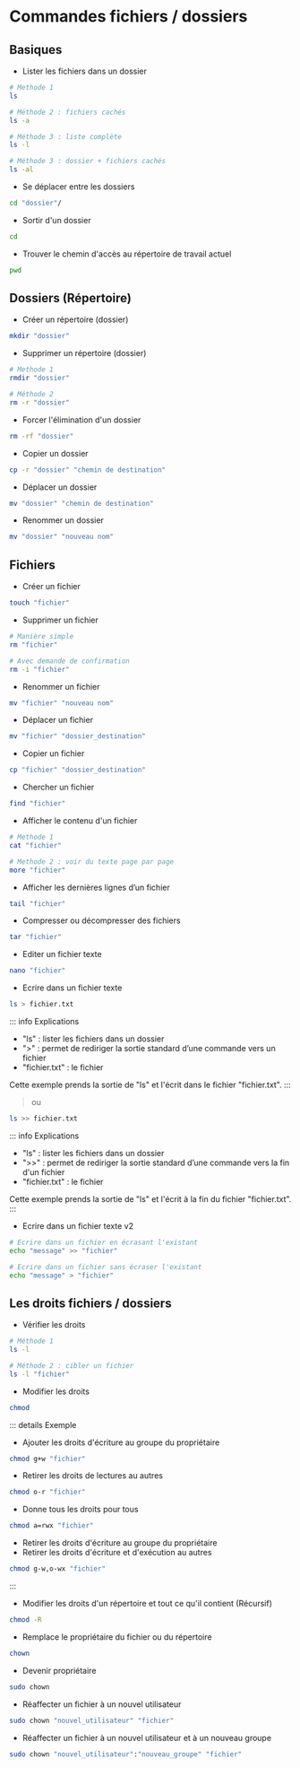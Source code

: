 # Commandes fichiers / dossiers

## Basiques

- Lister les fichiers dans un dossier
```sh
# Methode 1
ls

# Méthode 2 : fichiers cachés
ls -a

# Méthode 3 : liste complète
ls -l

# Méthode 3 : dossier + fichiers cachés
ls -al
```

- Se déplacer entre les dossiers
```sh
cd "dossier"/
```

- Sortir d'un dossier
```sh
cd
```

- Trouver le chemin d'accès au répertoire de travail actuel
```sh
pwd
```

## Dossiers (Répertoire)

- Créer un répertoire (dossier)
```sh
mkdir "dossier"
```

- Supprimer un répertoire (dossier)
```sh
# Methode 1
rmdir "dossier"

# Méthode 2
rm -r "dossier"
```

- Forcer l'élimination d'un dossier
```sh
rm -rf "dossier"
```

- Copier un dossier
```sh
cp -r "dossier" "chemin de destination"
```

- Déplacer un dossier
```sh
mv "dossier" "chemin de destination"
```

- Renommer un dossier
```sh
mv "dossier" "nouveau nom"
```

## Fichiers 

- Créer un fichier
```sh
touch "fichier"
```

- Supprimer un fichier
```sh
# Manière simple
rm "fichier"

# Avec demande de confirmation
rm -i "fichier"
```

- Renommer un fichier
```sh
mv "fichier" "nouveau nom"
```

- Déplacer un fichier
```sh
mv "fichier" "dossier_destination"
```

- Copier un fichier
```sh
cp "fichier" "dossier_destination"
```

- Chercher un fichier
```sh
find "fichier"
```

- Afficher le contenu d'un fichier
```sh
# Methode 1
cat "fichier"

# Methode 2 : voir du texte page par page
more "fichier"
```

- Afficher les dernières lignes d’un fichier
```sh
tail "fichier"
```

- Compresser ou décompresser des fichiers
```sh
tar "fichier"
```

- Editer un fichier texte
```sh
nano "fichier"
```

- Ecrire dans un fichier texte
```sh
ls > fichier.txt
```
::: info Explications
- "ls" : lister les fichiers dans un dossier
- ">" :  permet de rediriger la sortie standard d’une commande vers un fichier
- "fichier.txt" : le fichier

Cette exemple prends la sortie de "ls" et l'écrit dans le fichier "fichier.txt".
:::

> ou

```sh
ls >> fichier.txt
```
::: info Explications
- "ls" : lister les fichiers dans un dossier
- ">>" :  permet de rediriger la sortie standard d’une commande vers la fin d'un fichier
- "fichier.txt" : le fichier

Cette exemple prends la sortie de "ls" et l'écrit à la fin du fichier "fichier.txt".
:::

- Ecrire dans un fichier texte v2
```sh
# Ecrire dans un fichier en écrasant l'existant
echo "message" >> "fichier"

# Ecrire dans un fichier sans écraser l'existant
echo "message" > "fichier"
```

## Les droits fichiers / dossiers

- Vérifier les droits
```sh
# Méthode 1
ls -l

# Méthode 2 : cibler un fichier
ls -l "fichier" 
```

- Modifier les droits
```sh
chmod
```
::: details Exemple
- Ajouter les droits d'écriture au groupe du propriétaire
```sh
chmod g+w "fichier"
```

- Retirer les droits de lectures au autres
```sh
chmod o-r "fichier"
```

- Donne tous les droits pour tous
```sh
chmod a=rwx "fichier"
```

- Retirer les droits d'écriture au groupe du propriétaire
- Retirer les droits d'écriture et d'exécution au autres
```sh
chmod g-w,o-wx "fichier"
```
:::

- Modifier les droits d'un répertoire et tout ce qu'il contient (Récursif)
```sh
chmod -R
```

- Remplace le propriétaire du fichier ou du répertoire
```sh
chown
```

- Devenir propriétaire
```sh
sudo chown
```

- Réaffecter un fichier à un nouvel utilisateur
```sh
sudo chown "nouvel_utilisateur" "fichier"
```

- Réaffecter un fichier à un nouvel utilisateur et à un nouveau groupe
```sh
sudo chown "nouvel_utilisateur":"nouveau_groupe" "fichier"
```